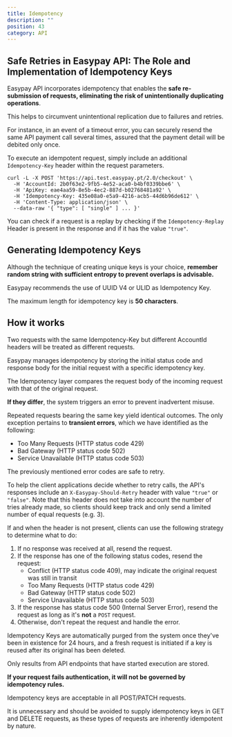 ```yaml
---
title: Idempotency
description: ""
position: 43
category: API
---
```


## Safe Retries in Easypay API: The Role and Implementation of Idempotency Keys

Easypay API incorporates idempotency that enables the **safe re-submission of requests, eliminating the risk of unintentionally duplicating operations**.

This helps to circumvent unintentional replication due to failures and retries.

For instance, in an event of a timeout error, you can securely resend the same API payment call several times, assured that the payment detail will be debited only once.

To execute an idempotent request, simply include an additional `Idempotency-Key` header within the request parameters.

```shell
curl -L -X POST 'https://api.test.easypay.pt/2.0/checkout' \ 
  -H 'AccountId: 2b0f63e2-9fb5-4e52-aca0-b4bf0339bbe6' \ 
  -H 'ApiKey: eae4aa59-8e5b-4ec2-887d-b02768481a92' \ 
  -H 'Idempotency-Key: 435e08a0-e5a9-4216-acb5-44d6b96de612' \ 
  -H 'Content-Type: application/json' \ 
  --data-raw '{ "type": [ "single" ] ... }'
```

You can check if a request is a replay by checking if the `Idempotency-Replay` Header is present in the response and if it has the value `"true"`.

## Generating Idempotency Keys
Although the technique of creating unique keys is your choice, **remember random string with sufficient entropy to prevent overlaps is advisable.**

Easypay recommends the use of UUID V4 or ULID as Idempotency Key.

The maximum length for idempotency key is **50 characters**.

## How it works
Two requests with the same Idempotency-Key but different AccountId headers will be treated as different requests.

Easypay manages idempotency by storing the initial status code and response body for the initial request with a specific idempotency key.

The Idempotency layer compares the request body of the incoming request with that of the original request.

**If they differ**, the system triggers an error to prevent inadvertent misuse.

Repeated requests bearing the same key yield identical outcomes. The only exception pertains to **transient errors**, which we have identified as the following:

* Too Many Requests (HTTP status code 429)
* Bad Gateway (HTTP status code 502)
* Service Unavailable (HTTP status code 503)

The previously mentioned error codes are safe to retry.

To help the client applications decide whether to retry calls, the API's responses include an `X-Easypay-Should-Retry` header with value `"true"` or `"false"`.
Note that this header does not take into account the number of tries already made, so clients should keep track and only send a limited number of equal requests (e.g. 3).

If and when the header is not present, clients can use the following strategy to determine what to do: 

1. If no response was received at all, resend the request.
2. If the response has one of the following status codes, resend the request:
   * Conflict (HTTP status code 409), may indicate the original request was still in transit
   * Too Many Requests (HTTP status code 429)
   * Bad Gateway (HTTP status code 502)
   * Service Unavailable (HTTP status code 503)
3. If the response has status code 500 (Internal Server Error), resend the request as long as it's **not** a `POST` request.
4. Otherwise, don't repeat the request and handle the error.

Idempotency Keys are automatically purged from the system once they've been in existence for 24 hours, and a fresh request is initiated if a key is reused after its original has been deleted.

Only results from API endpoints that have started execution are stored.

**If your request fails authentication, it will not be governed by idempotency rules.**

Idempotency keys are acceptable in all POST/PATCH requests.

It is unnecessary and should be avoided to supply idempotency keys in GET and DELETE requests, as these types of requests are inherently idempotent by nature.
